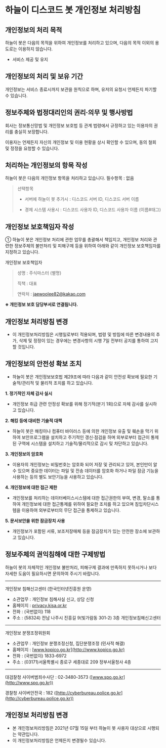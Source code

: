 # 하늘이 디스코드 봇 개인정보 처리방침

## 개인정보의 처리 목적
하늘이 봇은 다음의 목적을 위하여 개인정보를 처리하고 있으며, 다음의 목적 이외의 용도로는 이용하지 않습니다.
+ 서비스 제공 및 유지

## 개인정보의 처리 및 보유 기간
개인정보는 서비스 종료시까지 보관을 원칙으로 하며, 유저의 요청시 언제든지 파기할 수 있습니다.

## 정보주체와 법정대리인의 권리·의무 및 행사방법
회사는 정보통신망법 및 개인정보 보호법 등 관계 법령에서 규정하고 있는 이용자의 권리를 충실히 보장합니다.

이용자는 언제든지 자신의 개인정보 및 이용 현황을 상시 확인할 수 있으며, 동의 철회 및 정정을 요청할 수 있습니다.

## 처리하는 개인정보의 항목 작성
하늘이 봇은 다음의 개인정보 항목을 처리하고 있습니다.
필수항목 : 없음

> 선택항목
> 
> + 서버에 하늘이 봇 추가시 : 디스코드 서버 ID,  디스코드 서버 이름
> 
> + 경제 시스템 사용시 : 디스코드 사용자 ID,  디스코드 사용자 이름 (이름#태그)

## 개인정보 보호책임자 작성
① 하늘이 봇은 개인정보 처리에 관한 업무를 총괄해서 책임지고, 개인정보 처리와 관련한 정보주체의 불만처리 및 피해구제 등을 위하여 아래와 같이 개인정보 보호책임자를 지정하고 있습니다.

개인정보 보호책임자
> 성명 : 주식마스터 (별명)
> 
> 직책 : 대표
> 
> 연락처 : jaewoolee82@kakao.com

**※ 개인정보 보호 담당부서로 연결됩니다.**

## 개인정보 처리방침 변경
+ 이 개인정보처리방침은 시행일로부터 적용되며, 법령 및 방침에 따른 변경내용의 추가, 삭제 및 정정이 있는 경우에는 변경사항의 시행 7일 전부터 공지를 통하여 고지할 것입니다.

## 개인정보의 안전성 확보 조치
+ 하늘이 봇은 개인정보보호법 제29조에 따라 다음과 같이 안전성 확보에 필요한 기술적/관리적 및 물리적 조치를 하고 있습니다.

**1. 정기적인 자체 감사 실시**
+ 개인정보 취급 관련 안정성 확보를 위해 정기적(분기 1회)으로 자체 감사를 실시하고 있습니다.

**2. 해킹 등에 대비한 기술적 대책**
+ 하늘이 봇은 해킹이나 컴퓨터 바이러스 등에 의한 개인정보 유출 및 훼손을 막기 위하여 보안프로그램을 설치하고 주기적인 갱신·점검을 하며 외부로부터 접근이 통제된 구역에 시스템을 설치하고 기술적/물리적으로 감시 및 차단하고 있습니다.

**3. 개인정보의 암호화**
+ 이용자의 개인정보는 비밀번호는 암호화 되어 저장 및 관리되고 있어, 본인만이 알 수 있으며 중요한 데이터는 파일 및 전송 데이터를 암호화 하거나 파일 잠금 기능을 사용하는 등의 별도 보안기능을 사용하고 있습니다.

**4. 개인정보에 대한 접근 제한**
+ 개인정보를 처리하는 데이터베이스시스템에 대한 접근권한의 부여, 변경, 말소를 통하여 개인정보에 대한 접근통제를 위하여 필요한 조치를 하고 있으며 침입차단시스템을 이용하여 외부로부터의 무단 접근을 통제하고 있습니다.

**5. 문서보안을 위한 잠금장치 사용**
+ 개인정보가 포함된 서류, 보조저장매체 등을 잠금장치가 있는 안전한 장소에 보관하고 있습니다.

## 정보주체의 권익침해에 대한 구제방법
하늘이 봇의 자체적인 개인정보 불만처리, 피해구제 결과에 만족하지 못하시거나 보다 자세한 도움이 필요하시면 문의하여 주시기 바랍니다.

---------------------------------------------------------

개인정보 침해신고센터 (한국인터넷진흥원 운영)
+ 소관업무 : 개인정보 침해사실 신고, 상담 신청
+ 홈페이지 : [privacy.kisa.or.kr](http://privacy.kisa.or.kr)
+ 전화 : (국번없이) 118
+ 주소 : (58324) 전남 나주시 진흥길 9(빛가람동 301-2) 3층 개인정보침해신고센터

---------------------------------------------------------

개인정보 분쟁조정위원회
+ 소관업무 : 개인정보 분쟁조정신청, 집단분쟁조정 (민사적 해결)
+ 홈페이지 : [www.kopico.go.kr](http://www.kopico.go.kr)
+ 전화 : (국번없이) 1833-6972
+ 주소 : (03171)서울특별시 종로구 세종대로 209 정부서울청사 4층

---------------------------------------------------------

대검찰청 사이버범죄수사단 : 02-3480-3573 ([www.spo.go.kr](http://www.spo.go.kr))

경찰청 사이버안전국 : 182 ([http://cyberbureau.police.go.kr](http://cyberbureau.police.go.kr))

## 개인정보 처리방침 변경
+ 본 개인정보처리방침은 2021년 07월 15일 부터 하늘이 봇 사용자 대상으로 시행되는 약관입니다.
+ 이 개인정보처리방침은 언제든지 변경될수 있습니다.
